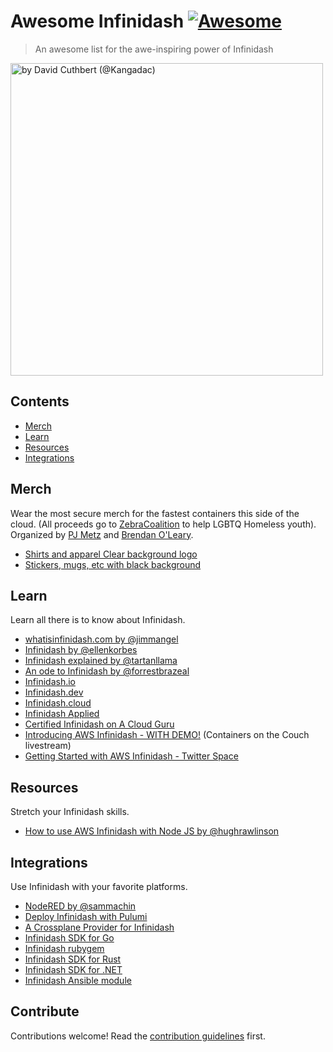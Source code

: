 # Awesome Infinidash [![Awesome](https://awesome.re/badge.svg)](https://awesome.re)

> An awesome list for the awe-inspiring power of Infinidash

<a href="https://twitter.com/kangadac/status/1410817287695650824"><img src="https://user-images.githubusercontent.com/1790822/124236175-7003e900-db16-11eb-885f-eb5bedaa98c5.jpg" width="500" alt="by David Cuthbert (@Kangadac)"/></a>

## Contents

- [Merch](#merch)
- [Learn](#learn)
- [Resources](#resources)
- [Integrations](#integrations)

## Merch

Wear the most secure merch for the fastest containers this side of the cloud. (All proceeds go to [ZebraCoalition](https://zebrayouth.org/) to help LGBTQ Homeless youth). Organized by [PJ Metz](https://twitter.com/MetzinAround) and [Brendan O'Leary](https://twitter.com/olearycrew).
- [Shirts and apparel Clear background logo](https://www.redbubble.com/shop/ap/81636791)
- [Stickers, mugs, etc with black background](https://www.redbubble.com/shop/ap/81635372)

## Learn

Learn all there is to know about Infinidash.
- [whatisinfinidash.com by @jimmangel](https://whatisinfinidash.com/)
- [Infinidash by @ellenkorbes](https://twitter.com/ellenkorbes/status/1410796865126346755)
- [Infinidash explained by @tartanllama](https://twitter.com/TartanLlama/status/1410959645238308866)
- [An ode to Infinidash by @forrestbrazeal](https://twitter.com/forrestbrazeal/status/1410647222853771266)
- [Infinidash.io](http://www.infinidash.io/)
- [Infinidash.dev](https://www.infinidash.dev)
- [Infinidash.cloud](https://www.infinidash.cloud)
- [Infinidash Applied](https://leanpub.com/awsinfinidashapplied)
- [Certified Infinidash on A Cloud Guru](https://twitter.com/KroonenburgRyan/status/1410962120976515073)
- [Introducing AWS Infinidash - WITH DEMO!](https://www.youtube.com/watch?v=5pt3KUb7kog) (Containers on the Couch livestream)
- [Getting Started with AWS Infinidash - Twitter Space](https://twitter.com/i/spaces/1kvJpooWzZwGE)


## Resources

Stretch your Infinidash skills.

- [How to use AWS Infinidash with Node JS by @hughrawlinson](https://www.hughrawlinson.me/posts/2021/06/30/how-to-use-aws-infinidash)

## Integrations

Use Infinidash with your favorite platforms.

- [NodeRED by @sammachin](https://twitter.com/sammachin/status/1410857058136625152)
- [Deploy Infinidash with Pulumi](https://twitter.com/mattstratton/status/1410805269223837696)
- [A Crossplane Provider for Infinidash](https://github.com/luebken/provider-infinidash)
- [Infinidash SDK for Go](https://github.com/eduardohitek/go-infinidash-sdk)
- [Infinidash rubygem](https://github.com/bermannoah/infinidash-ruby)
- [Infinidash SDK for Rust](https://github.com/rafaelcaricio/aws-infinidash-rs)
- [Infinidash SDK for .NET](https://github.com/davidwhitney/aws-infinidash-sdk)
- [Infinidash Ansible module](https://github.com/jillr/community.aws/blob/start_new_infinidash_module/plugins/modules/infinidash.py)


## Contribute

Contributions welcome! Read the [contribution guidelines](contributing.md) first.
